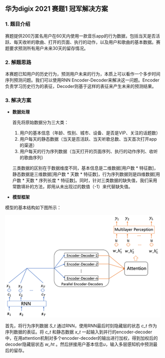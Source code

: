 ## 华为digix 2021 赛题1 冠军解决方案

### 1. 题目介绍
赛题提供200万匿名用户在60天内使用一款音乐app的行为数据，包括当天是否活跃、每天收听的歌曲、打开的页面、执行的动作，以及用户和歌曲的基本数据。赛题要求预测所有用户未来30天的留存情况。

### 2. 解题思路
本赛题已知用户的历史行为，预测用户未来的行为，本质上可以看作一个多步时间序列预测问题。我们可以使用RNN Encoder-Decoder来解决这一问题。Encoder负责学习历史行为的表征，Decoder则基于这样的表征来产生未来的预测结果。

### 3. 解决方案
* **数据处理**

  首先将原始数据分为三大类：
  1. 用户的基本信息（年龄、性别、城市、设备、是否是VIP、关注的话题数）
  2. 用户每天的静态数据（当天是否活跃、当天听歌总数、当天首次打开app的渠道）
  3. 用户每天的行为序列数据（当天打开的页面序列、执行的动作序列、收听的歌曲序列）
  
  三类数据的区别在于数据维度不同，基本信息是二维数据[用户数 * 特征数]，静态数据是三维数据[用户数 * 天数 * 特征数]，行为序列数据则是四维数据[用户数 * 天数 * 序列长度 * 特征数]。同时，针对三类数据的缺失值，我们采用常数填补的方法，即用从未出现过的数值（-1）来代替缺失值。
  
* **模型框架**

模型的基本结构如下图所示：

![avatar](pic1.png)


首先，将行为序列数据 *S_t* 通过RNN，使用RNN最后时刻隐藏层的状态 *c_t* 作为序列数据的表征。将 *c_t* 和静态数据 *x_t* 一起输入到并行的encoder-decoder中，在用attention机制对多个encoder-decoder的输出进行加权，得到加权后的decoder隐藏层状态 *w_ht* 。然后拼接用户基本信息*u*，输入多层感知机中预测最后的留存。





